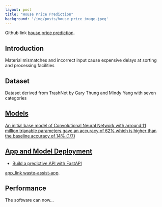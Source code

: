 ```yaml
---
layout: post
title: "House Price Prediction"
background: '/img/posts/house price image.jpeg'
---
```


<p>Github link <a href="https://github.com/Oluwachidi/Houses-Price-Prediction">house price prediction</a>.</p>





<h2 class="section-heading">Introduction</h2>
<p>Material mismatches and incorrect input cause expensive delays at sorting and processing  facilities</p>



<h2 class="section-heading">Dataset</h2>
<p>Dataset derived from TrashNet by Gary Thung and Mindy Yang with seven categories <a href="https://github.com/sarahmfrost/compostnet 
<img src="https://i.ibb.co/7YF2KDt/Urgumented-Images.jpg" width="800" alt="Urgumented-Images" border="0">



<h2 class="section-heading">Models</h2>
<p>An initial base model of Convolutional Neural Network with arround 11 million trianable parameters gave an accuracy of 62% which is higher than the baseline accuracy of 14% (1/7)</p>





<h2 class="section-heading">App and Model Deployment</h2>
<ul>
  <li>Build a predictive API with FastAPI</li>
</ul>

<p>app_link <a href="https://wasteassist.herokuapp.com/">waste-assist-app</a>.</p>

  
  
  

<h2 class="section-heading">Performance</h2>
<p>The software can now... </p>

